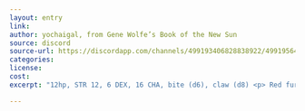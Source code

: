 ```yaml
---
layout: entry
link:
author: yochaigal, from Gene Wolfe’s Book of the New Sun
source: discord
source-url: https://discordapp.com/channels/499193406828838922/499195645131882506/730565162825809940
categories:
license:
cost:
excerpt: "12hp, STR 12, 6 DEX, 16 CHA, bite (d6), claw (d8) <p> Red fur and a bear-like appearance with rows of long teeth and large, sharp claws. <p> Critical damage: absorbs the voice of its victim. It mimics their speech to lure loved ones to their doom. </p>"

---
```

